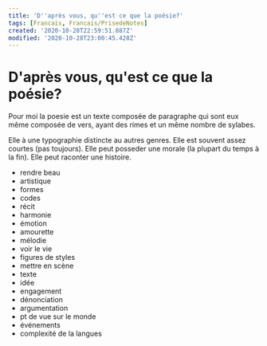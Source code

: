 ```yaml
---
title: 'D''après vous, qu''est ce que la poésie?'
tags: [Francais, Francais/PrisedeNotes]
created: '2020-10-28T22:59:51.887Z'
modified: '2020-10-28T23:00:45.428Z'
---
```


# D'après vous, qu'est ce que la poésie?

Pour moi la poesie est un texte composée de paragraphe qui sont eux même composée de vers, ayant des rimes et un même nombre de sylabes.

Elle à une typographie distincte au autres genres. Elle est souvent assez courtes (pas toujours). Elle peut posseder une morale (la plupart du temps à la fin). Elle peut raconter une histoire.

- rendre beau
- artistique
- formes
- codes
- récit
- harmonie
- émotion
- amourette
- mélodie
- voir le vie
- figures de styles
- mettre en scène
- texte
- idée
- engagement
- dénonciation
- argumentation
- pt de vue sur le monde
- événements
- complexité de la langues

